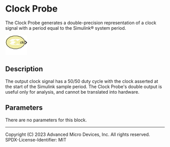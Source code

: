 # Clock Probe

The Clock Probe generates a double-precision representation of a
clock signal with a period equal to the Simulink® system period.

![](./Images/block.png)

## Description
The output clock signal has a 50/50 duty cycle with the clock asserted
at the start of the Simulink sample period. The Clock Probe's double
output is useful only for analysis, and cannot be translated into
hardware.

## Parameters
There are no parameters for this block.

--------------
Copyright (C) 2023 Advanced Micro Devices, Inc. All rights reserved.
SPDX-License-Identifier: MIT
